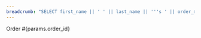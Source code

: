 ```yaml
---
breadcrumb: "SELECT first_name || ' ' || last_name || '''s ' || order_month || ' Order' as breadcrumb FROM orders WHERE id = '{params.order_id}'"
---
```


Order #{params.order_id}
